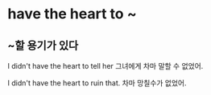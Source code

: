 # have the heart to ~

## ~할 용기가 있다

I didn't have the heart to tell her
그녀에게 차마 말할 수 없었어.

I didn't have the heart to ruin that.
차마 망칠수가 없었어.
